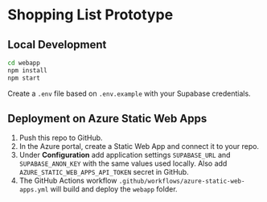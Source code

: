 # Shopping List Prototype

## Local Development

```bash
cd webapp
npm install
npm start
```

Create a `.env` file based on `.env.example` with your Supabase credentials.

## Deployment on Azure Static Web Apps

1. Push this repo to GitHub.
2. In the Azure portal, create a Static Web App and connect it to your repo.
3. Under **Configuration** add application settings `SUPABASE_URL` and `SUPABASE_ANON_KEY` with the same values used locally. Also add `AZURE_STATIC_WEB_APPS_API_TOKEN` secret in GitHub.
4. The GitHub Actions workflow `.github/workflows/azure-static-web-apps.yml` will build and deploy the `webapp` folder.
